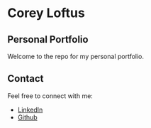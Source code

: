 # Corey Loftus
## Personal Portfolio

Welcome to the repo for my personal portfolio.

## Contact

Feel free to connect with me:

* [LinkedIn](https://www.linkedin.com/in/corey-loftus/)
* [Github](https://github.com/coreyloftus)